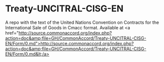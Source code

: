 # Treaty-UNCITRAL-CISG-EN
A repo with the text of the United Nations Convention on Contracts for the International Sale of Goods in Cmacc format. Available at &lt;a href="http://source.commonaccord.org/index.php?action=doc&amp;file=GH/CommonAccord/Treaty-UNCITRAL-CISG-EN/Form/0.md">http://source.commonaccord.org/index.php?action=doc&amp;file=GH/CommonAccord/Treaty-UNCITRAL-CISG-EN/Form/0.md&lt;/a>
